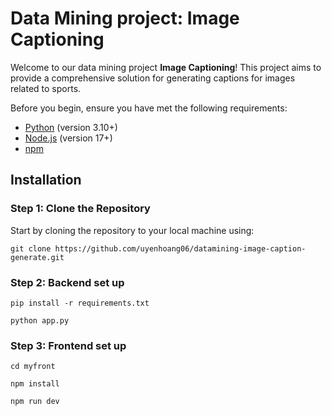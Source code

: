 # Data Mining project: Image Captioning

Welcome to our data mining project **Image Captioning**! This project aims to provide a comprehensive solution for generating captions for images related to sports.

Before you begin, ensure you have met the following requirements:

- [Python](https://www.python.org/downloads/) (version 3.10+)
- [Node.js](https://nodejs.org/) (version 17+)
- [npm](https://www.npmjs.com/get-npm)



## Installation

### Step 1: Clone the Repository

Start by cloning the repository to your local machine using:

`git clone https://github.com/uyenhoang06/datamining-image-caption-generate.git`

### Step 2: Backend set up 
  `pip install -r requirements.txt`
  
  `python app.py`


### Step 3: Frontend set up
`cd myfront`

`npm install`

`npm run dev`



